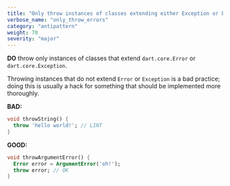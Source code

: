 ```yaml
---
title: "Only throw instances of classes extending either Exception or Error."
verbose_name: "only_throw_errors"
category: "antipattern"
weight: 70
severity: "major"
---
```

**DO** throw only instances of classes that extend `dart.core.Error` or
`dart.core.Exception`.

Throwing instances that do not extend `Error` or `Exception` is a bad practice;
doing this is usually a hack for something that should be implemented more
thoroughly.

**BAD:**
```dart
void throwString() {
  throw 'hello world!'; // LINT
}
```

**GOOD:**
```dart
void throwArgumentError() {
  Error error = ArgumentError('oh!');
  throw error; // OK
}
```
